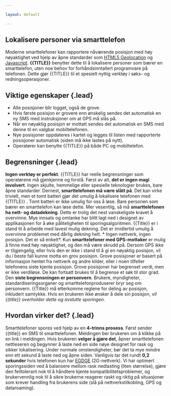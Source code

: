 ```yaml
---

layout: default

---
```


<div markdown="1" class="hero-unit">

## Lokalisere personer via smarttelefon

Moderne smarttelefoner kan rapportere nåværende posisjon med høy nøyaktighet ved hjelp av åpne standarder som
[HTML5 Geolocation](http://www.w3schools.com/html/html5_geolocation.asp) og
[Javascript](http://wikipedia.org/wiki/JavaScript). **{{TITLE}}** benytter dette til å lokalisere personer som bærer en
smarttelefon, uten noe behov for forhåndsinntallert programvare på telefonen. Dette gjør {{TITLE}} til et spesielt
nyttig verktøy i søks- og redningsoperasjoner.

</div>

## Viktige egenskaper {.lead}

* Alle posisjoner blir logget, også de grove.
* Hvis første posisjon er grovere enn ønskelig sendes det automatisk en ny SMS med instruksjoner om at GPS må slås på.
* Når en nøyaktig posisjon er mottatt sendes det automatisk en SMS med denne til en valgbar mobiltelefonen.
* Nye posisjoner oppdateres i kartet og legges til listen med rapporterte posisjoner automatisk (siden må ikke lastes på nytt).
* Operatører kan benytte {{TITLE}} på både PC og mobiltelefon.

## Begrensninger {.lead}

<span class="text-error">**Ingen verktøy er perfekt**</span>. {{TITLE}} har reelle begrensninger som operatørene må
gjenkjenne og forstå. Først av alt, **det er ingen magi involvert**. Ingen skjulte, hemmelige eller spesielle
teknologier brukes, bare åpne standarder. Dernest, **smarttelefonen må være slått på**. Det kan virke trivielt, men et
tomt batteri gjør det umulig å lokalisere telefonen med {{TITLE}} . Tomt batteri er ikke umulig for oss å løse. Bare
personen som bærer en smarttelefon kan løse dette. Mer vesentlig, så må **smarttelefonen ha nett- og datadekning**.
Dette er trolig det nest vanskeligste kravet å overvinne. Mye innsats og omtanke har blitt lagt ned i designet av
applikasjonen for å øke påliteligheten til sporingsalgoritmen. {{Title}} er i stand til å arbeide med lavest mulig dekning.
Det er imidlertid umulig å overvinne problemet med dårlig dekning helt. * Ingen nettverk, ingen posisjon. Det er så enkelt*.
Kun **smarttelefoner med GPS-mottaker** er mulig å finne med høy nøyaktighet, og den må være skrudd på. Dersom GPS ikke
er tilgjengelig, eller hvis den er ikke i stand til å gi en nøyaktig posisjon, vil du i beste fall kunne motta en grov
posisjon. Grove posisjoner er basert på informasjon hentet fra nettverk og andre kilder, eller i noen tilfeller telefonens
siste kjente posisjon. Grove posisjoner har begrenset verdi, men er ikke verdiløse. De kan fortsatt brukes til å begrense
et søk til stor grad. Den **siste begrensningen er personvern**. Brukere, myndigheter, standardiseringsorganer og
smarttelefonproduserer bryr seg om personvern. {{Title}} må etterkomme reglene for deling av posisjon, inkludert samtykke.
Hvis en brukeren ikke ønsker å dele sin posisjon, *vil {{title}} overholder dette og avslutte sporingen*.


## Hvordan virker det? {.lead}

Smarttelefoner spores ved hjelp av en **4-trinns prosess**. Først sender {{title}} en SMS til smarttelefonen.
Meldingen ber brukeren om å klikke på en link i meldingen. Hvis brukeren **velger å gjøre det**, åpner smarttelefonen
nettleseren og begynner å laste ned en side nøye designet for rask og sikker lokalisering. Under normale omstendigheter,
bør det ta mye mindre enn ett sekund å laste ned og åpne siden. Vanligvis tar det rundt **0,2 sekunder**
hvis telefonen kun har [EGDGE](http://en.wikipedia.org/wiki/2G) (2G-nettverk). Vi har optimert sporingssiden ved å
balansere mellom rask nedlasting (liten størrelse), gjøre den feiltolerant nok til å håndtere kjente
kompatibilitetsproblemer, og brukervennlig nok til å sikre brukerne reagerer raskt og riktig på situasjoner som krever
handling fra brukerens side (slå på nettverkstilkobling, GPS og dataroaming).